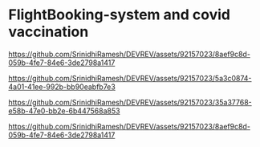 # FlightBooking-system and covid vaccination

https://github.com/SrinidhiRamesh/DEVREV/assets/92157023/8aef9c8d-059b-4fe7-84e6-3de2798a1417

https://github.com/SrinidhiRamesh/DEVREV/assets/92157023/5a3c0874-4a01-41ee-992b-bb90eabfb7e3

https://github.com/SrinidhiRamesh/DEVREV/assets/92157023/35a37768-e58b-47e0-bb2e-6b447568a853


https://github.com/SrinidhiRamesh/DEVREV/assets/92157023/8aef9c8d-059b-4fe7-84e6-3de2798a1417
